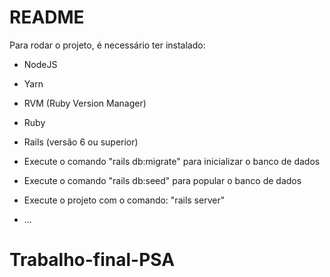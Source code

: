# README

Para rodar o projeto, é necessário ter instalado:

* NodeJS

* Yarn

* RVM (Ruby Version Manager)

* Ruby

* Rails (versão 6 ou superior)

* Execute o comando "rails db:migrate" para inicializar o banco de dados

* Execute o comando "rails db:seed" para popular o banco de dados

* Execute o projeto com o comando: "rails server"

* ...
# Trabalho-final-PSA
